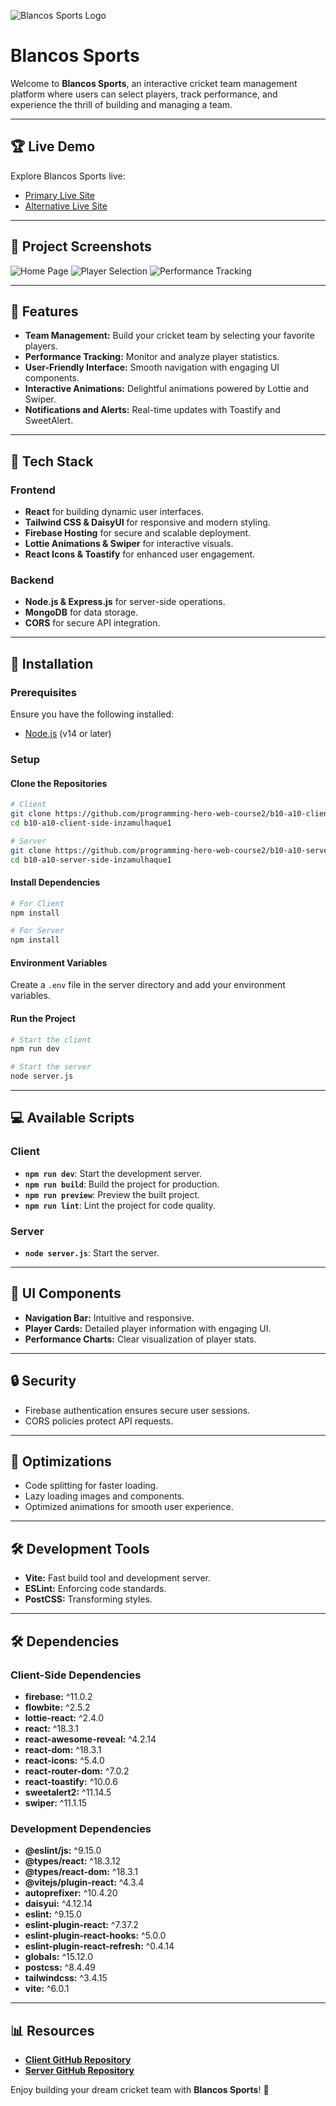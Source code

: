 

![Blancos Sports Logo](https://blancos-sports.web.app/assets/logo-bs-CljacQs2.png)

# Blancos Sports

Welcome to **Blancos Sports**, an interactive cricket team management platform where users can select players, track performance, and experience the thrill of building and managing a team.

---

## 🏆 Live Demo
Explore Blancos Sports live:
- [Primary Live Site](https://blancos-sports.firebaseapp.com)
- [Alternative Live Site](https://blancos-sports.web.app)

---

## 📸 Project Screenshots
![Home Page](https://image.prntscr.com/image/j8O5iaqJADOx/Home_Page.png)
![Player Selection](https://image.prntscr.com/image/HHLycB25TC0y/Player_Selection.png)
![Performance Tracking](https://image.prntscr.com/image/QjMEh5_EN3qe/Performance_Tracking.png)

---

## 🌴 Features
- **Team Management:** Build your cricket team by selecting your favorite players.
- **Performance Tracking:** Monitor and analyze player statistics.
- **User-Friendly Interface:** Smooth navigation with engaging UI components.
- **Interactive Animations:** Delightful animations powered by Lottie and Swiper.
- **Notifications and Alerts:** Real-time updates with Toastify and SweetAlert.

---

## 🔧 Tech Stack
### Frontend
- **React** for building dynamic user interfaces.
- **Tailwind CSS & DaisyUI** for responsive and modern styling.
- **Firebase Hosting** for secure and scalable deployment.
- **Lottie Animations & Swiper** for interactive visuals.
- **React Icons & Toastify** for enhanced user engagement.

### Backend
- **Node.js & Express.js** for server-side operations.
- **MongoDB** for data storage.
- **CORS** for secure API integration.

---

## 🔄 Installation
### Prerequisites
Ensure you have the following installed:
- [Node.js](https://nodejs.org/) (v14 or later)

### Setup
#### Clone the Repositories
```bash
# Client
git clone https://github.com/programming-hero-web-course2/b10-a10-client-side-inzamulhaque1
cd b10-a10-client-side-inzamulhaque1

# Server
git clone https://github.com/programming-hero-web-course2/b10-a10-server-side-inzamulhaque1
cd b10-a10-server-side-inzamulhaque1
```

#### Install Dependencies
```bash
# For Client
npm install

# For Server
npm install
```

#### Environment Variables
Create a `.env` file in the server directory and add your environment variables.

#### Run the Project
```bash
# Start the client
npm run dev

# Start the server
node server.js
```

---

## 💻 Available Scripts
### Client
- **`npm run dev`**: Start the development server.
- **`npm run build`**: Build the project for production.
- **`npm run preview`**: Preview the built project.
- **`npm run lint`**: Lint the project for code quality.

### Server
- **`node server.js`**: Start the server.

---

## 🎨 UI Components
- **Navigation Bar:** Intuitive and responsive.
- **Player Cards:** Detailed player information with engaging UI.
- **Performance Charts:** Clear visualization of player stats.

---

## 🔒 Security
- Firebase authentication ensures secure user sessions.
- CORS policies protect API requests.

---

## 🎡 Optimizations
- Code splitting for faster loading.
- Lazy loading images and components.
- Optimized animations for smooth user experience.

---

## 🛠️ Development Tools
- **Vite:** Fast build tool and development server.
- **ESLint:** Enforcing code standards.
- **PostCSS:** Transforming styles.


---

## 🛠️ Dependencies
### Client-Side Dependencies
- **firebase:** ^11.0.2
- **flowbite:** ^2.5.2
- **lottie-react:** ^2.4.0
- **react:** ^18.3.1
- **react-awesome-reveal:** ^4.2.14
- **react-dom:** ^18.3.1
- **react-icons:** ^5.4.0
- **react-router-dom:** ^7.0.2
- **react-toastify:** ^10.0.6
- **sweetalert2:** ^11.14.5
- **swiper:** ^11.1.15

### Development Dependencies
- **@eslint/js:** ^9.15.0
- **@types/react:** ^18.3.12
- **@types/react-dom:** ^18.3.1
- **@vitejs/plugin-react:** ^4.3.4
- **autoprefixer:** ^10.4.20
- **daisyui:** ^4.12.14
- **eslint:** ^9.15.0
- **eslint-plugin-react:** ^7.37.2
- **eslint-plugin-react-hooks:** ^5.0.0
- **eslint-plugin-react-refresh:** ^0.4.14
- **globals:** ^15.12.0
- **postcss:** ^8.4.49
- **tailwindcss:** ^3.4.15
- **vite:** ^6.0.1

---

## 📊 Resources
- **[Client GitHub Repository](https://github.com/programming-hero-web-course2/b10-a10-client-side-inzamulhaque1)**
- **[Server GitHub Repository](https://github.com/programming-hero-web-course2/b10-a10-server-side-inzamulhaque1)**

Enjoy building your dream cricket team with **Blancos Sports**! 🏀



